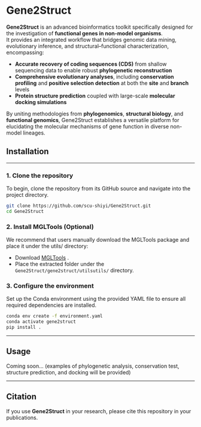 # Gene2Struct

**Gene2Struct** is an advanced bioinformatics toolkit specifically designed for the investigation of **functional genes in non-model organisms**.  
It provides an integrated workflow that bridges genomic data mining, evolutionary inference, and structural–functional characterization, encompassing:  

- **Accurate recovery of coding sequences (CDS)** from shallow sequencing data to enable robust **phylogenetic reconstruction**  
- **Comprehensive evolutionary analyses**, including **conservation profiling** and **positive selection detection** at both the **site** and **branch** levels  
- **Protein structure prediction** coupled with large-scale **molecular docking simulations**  

By uniting methodologies from **phylogenomics**, **structural biology**, and **functional genomics**, Gene2Struct establishes a versatile platform for elucidating the molecular mechanisms of gene function in diverse non-model lineages.  



## Installation

---

### 1. Clone the repository

To begin, clone the repository from its GitHub source and navigate into the project directory.

```bash
git clone https://github.com/scu-shiyi/Gene2Struct.git
cd Gene2Struct
```

### 2. Install MGLTools (Optional)

We recommend that users manually download the MGLTools package and place it under the utils/ directory:
- Download  [MGLTools](https://ccsb.scripps.edu/mgltools/downloads/) .
- Place the extracted folder under the `Gene2Struct/gene2struct/utilsutils/` directory.

### 3. Configure the environment

Set up the Conda environment using the provided YAML file to ensure all required dependencies are installed.

```bash
conda env create -f environment.yaml
conda activate gene2struct
pip install .
```

---

## Usage

Coming soon... (examples of phylogenetic analysis, conservation test, structure prediction, and docking will be provided)

---

## Citation

If you use **Gene2Struct** in your research, please cite this repository in your publications.
